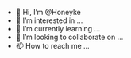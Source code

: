 - 👋 Hi, I’m @Honeyke
- 👀 I’m interested in ...
- 🌱 I’m currently learning ...
- 💞️ I’m looking to collaborate on ...
- 📫 How to reach me ...

<!---
Honeyke/Honeyke is a ✨ special ✨ repository because its `README.md` (this file) appears on your GitHub profile.
You can click the Preview link to take a look at your changes.
--->
